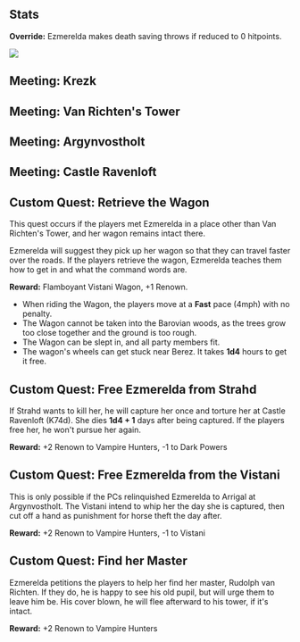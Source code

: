 Stats
-----

**Override:** Ezmerelda makes death saving throws if reduced to 0 hitpoints.

![](./images/ezmerelda.jpeg)

Meeting: Krezk
--------------

Meeting: Van Richten's Tower
----------------------------

Meeting: Argynvostholt
----------------------

Meeting: Castle Ravenloft
-------------------------

Custom Quest: Retrieve the Wagon
--------------------------------

This quest occurs if the players met Ezmerelda in a place other than Van
Richten's Tower, and her wagon remains intact there.

Ezmerelda will suggest they pick up her wagon so that they can travel faster
over the roads. If the players retrieve the wagon, Ezmerelda teaches them
how to get in and what the command words are.

**Reward:** Flamboyant Vistani Wagon, +1 Renown.

- When riding the Wagon, the players move at a **Fast** pace (4mph) with no
penalty.
- The Wagon cannot be taken into the Barovian woods, as the trees grow too
close together and the ground is too rough.
- The Wagon can be slept in, and all party members fit.
- The wagon's wheels can get stuck near Berez. It takes **1d4** hours to get
it free.

Custom Quest: Free Ezmerelda from Strahd
----------------------------------------

If Strahd wants to kill her, he will capture her once and torture her at
Castle Ravenloft (K74d). She dies **1d4 + 1** days after being captured. If
the players free her, he won't pursue her again.

**Reward:** +2 Renown to Vampire Hunters, -1 to Dark Powers

Custom Quest: Free Ezmerelda from the Vistani
---------------------------------------------

This is only possible if the PCs relinquished Ezmerelda to Arrigal at
Argynvostholt. The Vistani intend to whip her the day she is captured, then
cut off a hand as punishment for horse theft the day after.

**Reward:** +2 Renown to Vampire Hunters, -1 to Vistani

Custom Quest: Find her Master
-----------------------------

Ezmerelda petitions the players to help her find her master, Rudolph van
Richten. If they do, he is happy to see his old pupil, but will urge them to
leave him be. His cover blown, he will flee afterward to his tower, if it's
intact.

**Reward:** +2 Renown to Vampire Hunters

